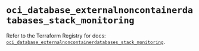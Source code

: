 # `oci_database_externalnoncontainerdatabases_stack_monitoring`

Refer to the Terraform Registry for docs: [`oci_database_externalnoncontainerdatabases_stack_monitoring`](https://registry.terraform.io/providers/oracle/oci/7.19.0/docs/resources/database_externalnoncontainerdatabases_stack_monitoring).
